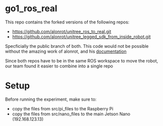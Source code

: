 # go1_ros_real

This repo contains the forked versions of the following repos:
- https://github.com/alonrot/unitree_ros_to_real.git
- https://github.com/alonrot/unitree_legged_sdk_from_inside_robot.git

Specficially the public branch of both.
This code would not be possible without the amazing work of alonrot, and his [documentation](https://catkin-denim-4f0.notion.site/Go1-Setup-Simple-Walking-Test-0e0e9ae4ed074a53b2bb31e62ac6f73e)


Since both repos have to be in the same ROS workspace to move the robot, our team found it easier to combine into a single repo


# Setup

Before running the experiment, make sure to:
- copy the files from src/pi_files to the Raspberry Pi
- copy the files from src/nano_files to the main Jetson Nano (192.168.123.13)